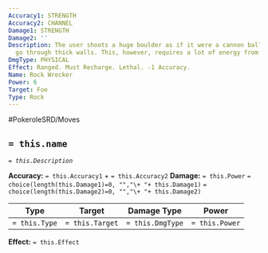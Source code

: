 ```yaml
---
Accuracy1: STRENGTH
Accuracy2: CHANNEL
Damage1: STRENGTH
Damage2: ''
Description: The user shoots a huge boulder as if it were a cannon ball that can even
  go through thick walls. This, however, requires a lot of energy from the user.
DmgType: PHYSICAL
Effect: Ranged. Must Recharge. Lethal. -1 Accuracy.
Name: Rock Wrecker
Power: 6
Target: Foe
Type: Rock
---
```


#PokeroleSRD/Moves

## `= this.name` 
*`= this.Description`*

**Accuracy:** `= this.Accuracy1` + `= this.Accuracy2`
**Damage:** `= this.Power` `= choice(length(this.Damage1)=0, "","\+ "+ this.Damage1)` `= choice(length(this.Damage2)=0, "","\+ "+ this.Damage2)`

| Type          | Target          | Damage Type          | Power          |
| ------------- | --------------- | ---------------- | -------------- |
| `= this.Type` | `= this.Target` | `= this.DmgType` | `= this.Power` | 

**Effect:** `= this.Effect`